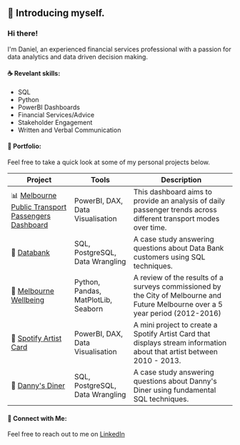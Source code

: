 ## 👋 Introducing myself.


### Hi there! 

I'm Daniel, an experienced financial services professional with a passion for data analytics and data driven decision making.

#### :coffee:  Revelant skills:
- SQL
- Python 
- PowerBI Dashboards
- Financial Services/Advice
- Stakeholder Engagement
- Written and Verbal Communication

#### :briefcase: Portfolio:
Feel free to take a quick look at some of my personal projects below. 

| Project | Tools | Description |
|---|---|---|
|📊 [Melbourne Public Transport Passengers Dashboard](https://github.com/dhn07/Melbourne-Public-Transport-Dashboard)| PowerBI, DAX, Data Visualisation | This dashboard aims to provide an analysis of daily passenger trends across different transport modes over time. |
|🏦 [Databank](https://github.com/dhn07/databank)| SQL, PostgreSQL, Data Wrangling | A case study answering questions about Data Bank customers using SQL techniques. |
|🌆 [Melbourne Wellbeing](https://github.com/dhn07/melbournefuture)| Python, Pandas, MatPlotLib, Seaborn | A review of the results of a surveys commissioned by the City of Melbourne and Future Melbourne over a 5 year period (2012-2016) |
|🎵 [Spotify Artist Card](https://github.com/dhn07/spotifybi)| PowerBI, DAX, Data Visualisation |  A mini project to create a Spotify Artist Card that displays stream information about that artist between 2010 - 2013. |
|🍚 [Danny's Diner](https://github.com/dhn07/dannysdiner) | SQL, PostgreSQL, Data Wrangling | A case study answering questions about Danny's Diner using fundamental SQL techniques. |

#### 🙌 Connect with Me:

Feel free to reach out to me on [LinkedIn](https://www.linkedin.com/in/dhn07)
